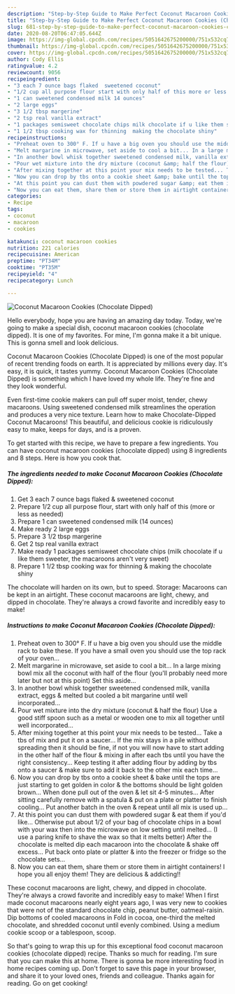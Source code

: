 ```yaml
---
description: "Step-by-Step Guide to Make Perfect Coconut Macaroon Cookies (Chocolate Dipped)"
title: "Step-by-Step Guide to Make Perfect Coconut Macaroon Cookies (Chocolate Dipped)"
slug: 681-step-by-step-guide-to-make-perfect-coconut-macaroon-cookies-chocolate-dipped
date: 2020-08-20T06:47:05.644Z
image: https://img-global.cpcdn.com/recipes/5051642675200000/751x532cq70/coconut-macaroon-cookies-chocolate-dipped-recipe-main-photo.jpg
thumbnail: https://img-global.cpcdn.com/recipes/5051642675200000/751x532cq70/coconut-macaroon-cookies-chocolate-dipped-recipe-main-photo.jpg
cover: https://img-global.cpcdn.com/recipes/5051642675200000/751x532cq70/coconut-macaroon-cookies-chocolate-dipped-recipe-main-photo.jpg
author: Cody Ellis
ratingvalue: 4.2
reviewcount: 9056
recipeingredient:
- "3 each 7 ounce bags flaked  sweetened coconut"
- "1/2 cup all purpose flour start with only half of this more or less as needed"
- "1 can sweetened condensed milk 14 ounces"
- "2 large eggs"
- "3 1/2 tbsp margerine"
- "2 tsp real vanilla extract"
- "1 packages semisweet chocolate chips milk chocolate if u like them sweeter the macaroons arent very sweet"
- "1 1/2 tbsp cooking wax for thinning  making the chocolate shiny"
recipeinstructions:
- "Preheat oven to 300° F. If u have a big oven you should use the middle rack to bake these. If you have a small oven you should use the top rack of your oven..."
- "Melt margarine in microwave, set aside to cool a bit... In a large mixing bowl mix all the coconut with half of the flour (you&#39;ll probably need more later but not at this point) Set this aside..."
- "In another bowl whisk together sweetened condensed milk, vanilla extract, eggs &amp; melted but cooled a bit margarine until well incorporated..."
- "Pour wet mixture into the dry mixture (coconut &amp; half the flour) Use a good stiff spoon such as a metal or wooden one to mix all together until well incorporated..."
- "After mixing together at this point your mix needs to be tested... Take a tbs of mix and put it on a saucer... If the mix stays in a pile without spreading then it should be fine, if not you will now have to start adding in the other half of the flour &amp; mixing in after each tbs until you have the right consistency... Keep testing it after adding flour by adding by tbs onto a saucer &amp; make sure to add it back to the other mix each time..."
- "Now you can drop by tbs onto a cookie sheet &amp; bake until the tops are just starting to get golden in color &amp; the bottoms should be light golden brown... When done pull out of the oven &amp; let sit 4-5 minutes... After sitting carefully remove with a spatula &amp; put on a plate or platter to finish cooling... Put another batch in the oven &amp; repeat until all mix is used up..."
- "At this point you can dust them with powdered sugar &amp; eat them if you&#39;d like... Otherwise put about 1/2 of your bag of chocolate chips in a bowl with your wax then into the microwave on low setting until melted... (I use a paring knife to shave the wax so that it melts better) After the chocolate is melted dip each macaroon into the chocolate &amp; shake off excess... Put back onto plate or platter &amp; into the freezer or fridge so the chocolate sets..."
- "Now you can eat them, share them or store them in airtight containers! I hope you all enjoy them! They are delicious &amp; addicting!!"
categories:
- Recipe
tags:
- coconut
- macaroon
- cookies

katakunci: coconut macaroon cookies 
nutrition: 221 calories
recipecuisine: American
preptime: "PT34M"
cooktime: "PT35M"
recipeyield: "4"
recipecategory: Lunch

---
```



![Coconut Macaroon Cookies (Chocolate Dipped)](https://img-global.cpcdn.com/recipes/5051642675200000/751x532cq70/coconut-macaroon-cookies-chocolate-dipped-recipe-main-photo.jpg)

Hello everybody, hope you are having an amazing day today. Today, we're going to make a special dish, coconut macaroon cookies (chocolate dipped). It is one of my favorites. For mine, I'm gonna make it a bit unique. This is gonna smell and look delicious.

Coconut Macaroon Cookies (Chocolate Dipped) is one of the most popular of recent trending foods on earth. It is appreciated by millions every day. It's easy, it is quick, it tastes yummy. Coconut Macaroon Cookies (Chocolate Dipped) is something which I have loved my whole life. They're fine and they look wonderful.

Even first-time cookie makers can pull off super moist, tender, chewy macaroons. Using sweetened condensed milk streamlines the operation and produces a very nice texture. Learn how to make Chocolate-Dipped Coconut Macaroons! This beautiful, and delicious cookie is ridiculously easy to make, keeps for days, and is a proven.


To get started with this recipe, we have to prepare a few ingredients. You can have coconut macaroon cookies (chocolate dipped) using 8 ingredients and 8 steps. Here is how you cook that.

<!--inarticleads1-->

##### The ingredients needed to make Coconut Macaroon Cookies (Chocolate Dipped):

1. Get 3 each 7 ounce bags flaked &amp; sweetened coconut
1. Prepare 1/2 cup all purpose flour, start with only half of this (more or less as needed)
1. Prepare 1 can sweetened condensed milk (14 ounces)
1. Make ready 2 large eggs
1. Prepare 3 1/2 tbsp margerine
1. Get 2 tsp real vanilla extract
1. Make ready 1 packages semisweet chocolate chips (milk chocolate if u like them sweeter, the macaroons aren&#39;t very sweet)
1. Prepare 1 1/2 tbsp cooking wax for thinning &amp; making the chocolate shiny


The chocolate will harden on its own, but to speed. Storage: Macaroons can be kept in an airtight. These coconut macaroons are light, chewy, and dipped in chocolate. They&#39;re always a crowd favorite and incredibly easy to make! 

<!--inarticleads2-->

##### Instructions to make Coconut Macaroon Cookies (Chocolate Dipped):

1. Preheat oven to 300° F. If u have a big oven you should use the middle rack to bake these. If you have a small oven you should use the top rack of your oven...
1. Melt margarine in microwave, set aside to cool a bit... In a large mixing bowl mix all the coconut with half of the flour (you&#39;ll probably need more later but not at this point) Set this aside...
1. In another bowl whisk together sweetened condensed milk, vanilla extract, eggs &amp; melted but cooled a bit margarine until well incorporated...
1. Pour wet mixture into the dry mixture (coconut &amp; half the flour) Use a good stiff spoon such as a metal or wooden one to mix all together until well incorporated...
1. After mixing together at this point your mix needs to be tested... Take a tbs of mix and put it on a saucer... If the mix stays in a pile without spreading then it should be fine, if not you will now have to start adding in the other half of the flour &amp; mixing in after each tbs until you have the right consistency... Keep testing it after adding flour by adding by tbs onto a saucer &amp; make sure to add it back to the other mix each time...
1. Now you can drop by tbs onto a cookie sheet &amp; bake until the tops are just starting to get golden in color &amp; the bottoms should be light golden brown... When done pull out of the oven &amp; let sit 4-5 minutes... After sitting carefully remove with a spatula &amp; put on a plate or platter to finish cooling... Put another batch in the oven &amp; repeat until all mix is used up...
1. At this point you can dust them with powdered sugar &amp; eat them if you&#39;d like... Otherwise put about 1/2 of your bag of chocolate chips in a bowl with your wax then into the microwave on low setting until melted... (I use a paring knife to shave the wax so that it melts better) After the chocolate is melted dip each macaroon into the chocolate &amp; shake off excess... Put back onto plate or platter &amp; into the freezer or fridge so the chocolate sets...
1. Now you can eat them, share them or store them in airtight containers! I hope you all enjoy them! They are delicious &amp; addicting!!


These coconut macaroons are light, chewy, and dipped in chocolate. They&#39;re always a crowd favorite and incredibly easy to make! When I first made coconut macaroons nearly eight years ago, I was very new to cookies that were not of the standard chocolate chip, peanut butter, oatmeal-raisin. Dip bottoms of cooled macaroons in Fold in cocoa, one-third the melted chocolate, and shredded coconut until evenly combined. Using a medium cookie scoop or a tablespoon, scoop. 

So that's going to wrap this up for this exceptional food coconut macaroon cookies (chocolate dipped) recipe. Thanks so much for reading. I'm sure that you can make this at home. There is gonna be more interesting food in home recipes coming up. Don't forget to save this page in your browser, and share it to your loved ones, friends and colleague. Thanks again for reading. Go on get cooking!
